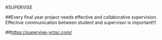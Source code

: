 #SUPERVISE 

##Every final year project needs effective and collaborative supervision. Effective communication between student and supervisor is important!!!


##https://supervise-yctsc.com/
